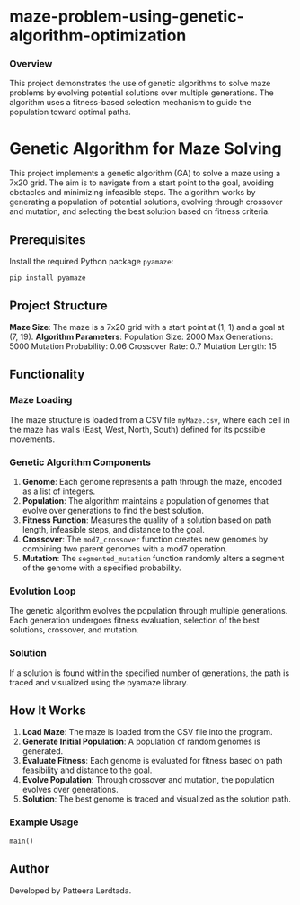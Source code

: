 # maze-problem-using-genetic-algorithm-optimization

### Overview
This project demonstrates the use of genetic algorithms to solve maze problems by evolving potential solutions over multiple generations. The algorithm uses a fitness-based selection mechanism to guide the population toward optimal paths.

# Genetic Algorithm for Maze Solving

This project implements a genetic algorithm (GA) to solve a maze using a 7x20 grid. The aim is to navigate from a start point to the goal, avoiding obstacles and minimizing infeasible steps. The algorithm works by generating a population of potential solutions, evolving through crossover and mutation, and selecting the best solution based on fitness criteria.

## Prerequisites

Install the required Python package `pyamaze`:

```
pip install pyamaze 
```

## Project Structure
**Maze Size**: The maze is a 7x20 grid with a start point at (1, 1) and a goal at (7, 19).
**Algorithm Parameters**:
  Population Size: 2000
  Max Generations: 5000
  Mutation Probability: 0.06
  Crossover Rate: 0.7
  Mutation Length: 15

## Functionality
### Maze Loading
The maze structure is loaded from a CSV file `myMaze.csv`, where each cell in the maze has walls (East, West, North, South) defined for its possible movements.

### Genetic Algorithm Components
1. **Genome**: Each genome represents a path through the maze, encoded as a list of integers.
2. **Population**: The algorithm maintains a population of genomes that evolve over generations to find the best solution.
3. **Fitness Function**: Measures the quality of a solution based on path length, infeasible steps, and distance to the goal.
4. **Crossover**: The `mod7_crossover` function creates new genomes by combining two parent genomes with a mod7 operation.
5. **Mutation**: The `segmented_mutation` function randomly alters a segment of the genome with a specified probability.

### Evolution Loop
The genetic algorithm evolves the population through multiple generations. Each generation undergoes fitness evaluation, selection of the best solutions, crossover, and mutation.

### Solution
If a solution is found within the specified number of generations, the path is traced and visualized using the pyamaze library.

## How It Works
1. **Load Maze**: The maze is loaded from the CSV file into the program.
2. **Generate Initial Population**: A population of random genomes is generated.
3. **Evaluate Fitness**: Each genome is evaluated for fitness based on path feasibility and distance to the goal.
4. **Evolve Population**: Through crossover and mutation, the population evolves over generations.
5. **Solution**: The best genome is traced and visualized as the solution path.

### Example Usage
```
main()
```

## Author
Developed by Patteera Lerdtada.
